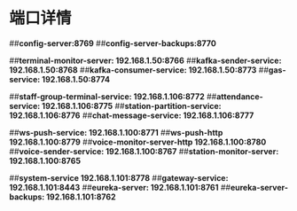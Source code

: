 # 端口详情
 
 ##**config-server:8769**
 ##**config-server-backups:8770**
 
 
 ##**terminal-monitor-server:  192.168.1.50:8766**
  ##**kafka-sender-service:     192.168.1.50:8768**
  ##**kafka-consumer-service:   192.168.1.50:8773**
  ##**gas-service:          192.168.1.50:8774**

  
  
  
  ##**staff-group-terminal-service:   192.168.1.106:8772**
 ##**attendance-service:   192.168.1.106:8775**
 ##**station-partition-service:  192.168.1.106:8776**
 ##**chat-message-service:  192.168.1.106:8777**
   
 
 ##**ws-push-service:  192.168.1.100:8771**
  ##**ws-push-http      192.168.1.100:8779**
 ##**voice-monitor-server-http  192.168.1.100:8780** 
 ##**voice-sender-service:     192.168.1.100:8767**
 ##**station-monitor-server:   192.168.1.100:8765**
 
   
   
 ##**system-service            192.168.1.101:8778** 
 ##**gateway-service:          192.168.1.101:8443** 
 ##**eureka-server:            192.168.1.101:8761**
 ##**eureka-server-backups:    192.168.1.101:8762**
 
 
 

 
 
 

 


